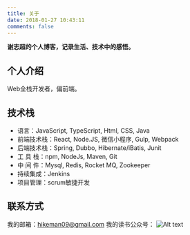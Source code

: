 ```yaml
---
title: 关于
date: 2018-01-27 10:43:11
comments: false
---
```

**谢志超的个人博客，记录生活、技术中的感悟。**

## 个人介绍
Web全栈开发者，偏前端。
 
## 技术栈
- 语言：JavaScript, TypeScript, Html, CSS, Java
- 前端技术栈：React, Node.JS, 微信小程序, Gulp, Webpack
- 后端技术栈：Spring, Dubbo, Hibernate/iBatis, Junit 
- 工 具 栈：npm, NodeJs, Maven, Git
- 中 间 件：Mysql, Redis, Rocket MQ, Zookeeper
- 持续集成：Jenkins
- 项目管理：scrum敏捷开发 

## 联系方式
我的邮箱：hikeman09@gmail.com
我的读书公众号：
![Alt text](/weixin-qr.jpg)


